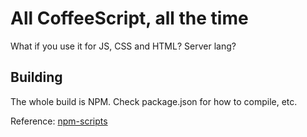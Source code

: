 # All CoffeeScript, all the time

What if you use it for JS, CSS and HTML? Server lang?


## Building

The whole build is NPM. Check package.json for how to compile, etc.

Reference: [npm-scripts](https://docs.npmjs.com/misc/scripts)